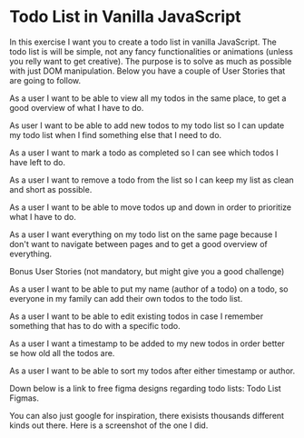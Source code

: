 # Todo List in Vanilla JavaScript

In this exercise I want you to create a todo list in vanilla JavaScript. The todo list is will be simple, not any fancy functionalities or animations (unless you relly want to get creative). The purpose is to solve as much as possible with just DOM manipulation. Below you have a couple of User Stories that are going to follow.

As a user I want to be able to view all my todos in the same place, to get a good overview of what I have to do.

As user I want to be able to add new todos to my todo list so I can update my todo list when I find something else that I need to do.

As a user I want to mark a todo as completed so I can see which todos I have left to do.

As a user I want to remove a todo from the list so I can keep my list as clean and short as possible.

As a user I want to be able to move todos up and down in order to prioritize what I have to do.

As a user I want everything on my todo list on the same page because I don't want to navigate between pages and to get a good overview of everything.

Bonus User Stories (not mandatory, but might give you a good challenge)

As a user I want to be able to put my name (author of a todo) on a todo, so everyone in my family can add their own todos to the todo list.

As a user I want to be able to edit existing todos in case I remember something that has to do with a specific todo.

As a user I want a timestamp to be added to my new todos in order better se how old all the todos are.

As a user I want to be able to sort my todos after either timestamp or author.

Down below is a link to free figma designs regarding todo lists: Todo List Figmas.

You can also just google for inspiration, there exisists thousands different kinds out there. Here is a screenshot of the one I did.